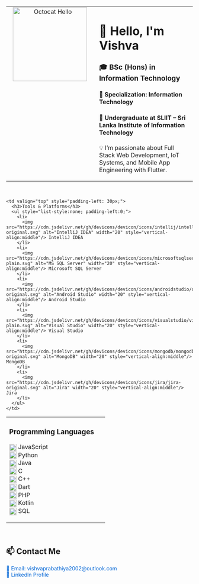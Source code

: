 <table>
  <tr>
    <td width="220" valign="top" align="center">
      <img src="https://octodex.github.com/images/daftpunktocat-thomas.gif" width="200" alt="Octocat Hello" />
    </td>
    <td valign="top" style="padding-left: 15px;">
      <h1>👋 Hello, I'm <strong>Vishva</strong></h1>
      <h3>🎓 BSc (Hons) in Information Technology</h3>
      <h4>🔧 Specialization: Information Technology</h4>
      <h4>🏫 Undergraduate at <strong>SLIIT – Sri Lanka Institute of Information Technology</strong></h4>
      <p>💡 I’m passionate about Full Stack Web Development, IoT Systems, and Mobile App Engineering with Flutter.</p>
    </td>
  </tr>
</table>

<br/>

<!-- Two-column Skills Section -->
<table width="100%" style="table-layout: fixed;">
  <tr>
    <td valign="top" style="padding-right: 30px;">
      <h3>Programming Languages</h3>
      <ul style="list-style:none; padding-left:0;">
        <li> 
          <img src="https://cdn.jsdelivr.net/gh/devicons/devicon/icons/javascript/javascript-original.svg" alt="JavaScript" width="20" style="vertical-align:middle"/> JavaScript
        </li>
        <li>
          <img src="https://cdn.jsdelivr.net/gh/devicons/devicon/icons/python/python-original.svg" alt="Python" width="20" style="vertical-align:middle"/> Python
        </li>
        <li>
          <img src="https://cdn.jsdelivr.net/gh/devicons/devicon/icons/java/java-original.svg" alt="Java" width="20" style="vertical-align:middle"/> Java
        </li>
        <li>
          <img src="https://cdn.jsdelivr.net/gh/devicons/devicon/icons/c/c-original.svg" alt="C" width="20" style="vertical-align:middle"/> C
        </li>
        <li>
          <img src="https://cdn.jsdelivr.net/gh/devicons/devicon/icons/cplusplus/cplusplus-original.svg" alt="C++" width="20" style="vertical-align:middle"/> C++
        </li>
        <li>
          <img src="https://cdn.jsdelivr.net/gh/devicons/devicon/icons/dart/dart-original.svg" alt="Dart" width="20" style="vertical-align:middle"/> Dart
        </li>
        <li>
          <img src="https://cdn.jsdelivr.net/gh/devicons/devicon/icons/php/php-original.svg" alt="PHP" width="20" style="vertical-align:middle"/> PHP
        </li>
        <li>
          <img src="https://cdn.jsdelivr.net/gh/devicons/devicon/icons/kotlin/kotlin-original.svg" alt="Kotlin" width="20" style="vertical-align:middle"/> Kotlin
        </li>
        <li>
          <img src="https://cdn.jsdelivr.net/gh/devicons/devicon/icons/mysql/mysql-original.svg" alt="SQL" width="20" style="vertical-align:middle"/> SQL
        </li>
      </ul>
    </td>

    <td valign="top" style="padding-left: 30px;">
      <h3>Tools & Platforms</h3>
      <ul style="list-style:none; padding-left:0;">
        <li>
          <img src="https://cdn.jsdelivr.net/gh/devicons/devicon/icons/intellij/intellij-original.svg" alt="IntelliJ IDEA" width="20" style="vertical-align:middle"/> IntelliJ IDEA
        </li>
        <li>
          <img src="https://cdn.jsdelivr.net/gh/devicons/devicon/icons/microsoftsqlserver/microsoftsqlserver-plain.svg" alt="MS SQL Server" width="20" style="vertical-align:middle"/> Microsoft SQL Server
        </li>
        <li>
          <img src="https://cdn.jsdelivr.net/gh/devicons/devicon/icons/androidstudio/androidstudio-original.svg" alt="Android Studio" width="20" style="vertical-align:middle"/> Android Studio
        </li>
        <li>
          <img src="https://cdn.jsdelivr.net/gh/devicons/devicon/icons/visualstudio/visualstudio-plain.svg" alt="Visual Studio" width="20" style="vertical-align:middle"/> Visual Studio
        </li>
        <li>
          <img src="https://cdn.jsdelivr.net/gh/devicons/devicon/icons/mongodb/mongodb-original.svg" alt="MongoDB" width="20" style="vertical-align:middle"/> MongoDB
        </li>
        <li>
          <img src="https://cdn.jsdelivr.net/gh/devicons/devicon/icons/jira/jira-original.svg" alt="Jira" width="20" style="vertical-align:middle"/> Jira
        </li>
      </ul>
    </td>
  </tr>
</table>

<br/>

<!-- Contact Section -->
<h2>📫 Contact Me</h2>
<p>
  <a href="mailto:vishvaprabathiya2002@outlook.com" style="text-decoration:none; color:#0366d6;">
    📧 Email: vishvaprabathiya2002@outlook.com
  </a><br />
  <a href="https://www.linkedin.com/in/vishvapathirage2" target="_blank" rel="noopener noreferrer" style="text-decoration:none; color:#0366d6;">
    🔗 LinkedIn Profile
  </a>
</p>

